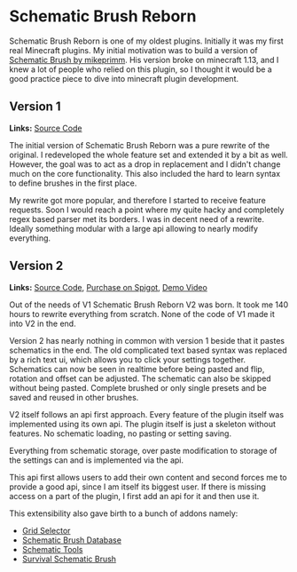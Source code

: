 # Schematic Brush Reborn

Schematic Brush Reborn is one of my oldest plugins.
Initially it was my first real Minecraft plugins.
My initial motivation was to build a version
of [Schematic Brush by mikeprimm](https://github.com/mikeprimm/SchematicBrush/).
His version broke on minecraft 1.13, and I knew a lot of people who relied on this plugin, so I thought it would be a
good practice piece to dive into minecraft plugin development.

## Version 1

**Links:** [Source Code](https://github.com/eldoriarpg/SchematicBrushReborn/tree/legacy/v1)

The initial version of Schematic Brush Reborn was a pure rewrite of the original.
I redeveloped the whole feature set and extended it by a bit as well.
However, the goal was to act as a drop in replacement and I didn't change much on the core functionality.
This also included the hard to learn syntax to define brushes in the first place.

My rewrite got more popular, and therefore I started to receive feature requests.
Soon I would reach a point where my quite hacky and completely regex based parser met its borders.
I was in decent need of a rewrite.
Ideally something modular with a large api allowing to nearly modify everything.

## Version 2

**Links:** 
[Source Code](https://github.com/eldoriarpg/SchematicBrushReborn), 
[Purchase on Spigot](https://www.spigotmc.org/resources/98499/),
[Demo Video](https://www.youtube.com/watch?v=ZUj9YpIMTes)

Out of the needs of V1 Schematic Brush Reborn V2 was born.
It took me 140 hours to rewrite everything from scratch.
None of the code of V1 made it into V2 in the end.

Version 2 has nearly nothing in common with version 1 beside that it pastes schematics in the end.
The old complicated text based syntax was replaced by a rich text ui, which allows you to click your settings together.
Schematics can now be seen in realtime before being pasted and flip, rotation and offset can be adjusted.
The schematic can also be skipped without being pasted.
Complete brushed or only single presets and be saved and reused in other brushes.

V2 itself follows an api first approach. Every feature of the plugin itself was implemented using its own api.
The plugin itself is just a skeleton without features. No schematic loading, no pasting or setting saving.

Everything from schematic storage, over paste modification to storage of the settings can and is implemented via the
api.

This api first allows users to add their own content and second forces me to provide a good api, since I am itself its
biggest user.
If there is missing access on a part of the plugin, I first add an api for it and then use it.

This extensibility also gave birth to a bunch of addons namely:

- [Grid Selector](grid_selector.md)
- [Schematic Brush Database](schematic_brush_database.md)
- [Schematic Tools](schematic_tools.md)
- [Survival Schematic Brush](survival_schematic_brush.md)
